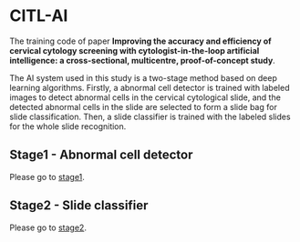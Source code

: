 # CITL-AI
The training code of paper **Improving the accuracy and efficiency of cervical cytology screening with cytologist-in-the-loop artificial intelligence: a cross-sectional, multicentre, proof-of-concept study**. 

The AI system used in this study is a two-stage method based on deep learning algorithms. Firstly, a abnormal cell detector is trained with labeled images to detect abnormal cells in the cervical cytological slide, and the detected abnormal cells in the slide are selected to form a slide bag for slide classification. Then, a slide classifier is trained with the labeled slides for the whole slide recognition. 

## Stage1 - Abnormal cell detector
Please go to [stage1](stage1).

## Stage2 - Slide classifier
Please go to [stage2](stage2).
